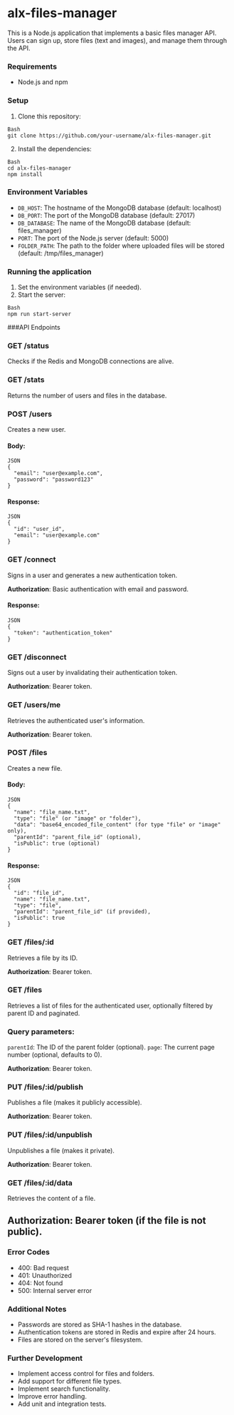 # alx-files-manager

This is a Node.js application that implements a basic files manager API. Users can sign up, store files (text and images), and manage them through the API.

### Requirements
- Node.js and npm

### Setup

1. Clone this repository:
```
Bash
git clone https://github.com/your-username/alx-files-manager.git
```

2. Install the dependencies:

```
Bash
cd alx-files-manager
npm install
```

### Environment Variables

- ``DB_HOST``: The hostname of the MongoDB database (default: localhost)
- ``DB_PORT``: The port of the MongoDB database (default: 27017)
- ``DB_DATABASE``: The name of the MongoDB database (default: files_manager)
- ``PORT``: The port of the Node.js server (default: 5000)
- ``FOLDER_PATH``: The path to the folder where uploaded files will be stored (default: /tmp/files_manager)

### Running the application

1. Set the environment variables (if needed).
2. Start the server:

```
Bash
npm run start-server
```

###API Endpoints

### GET /status

Checks if the Redis and MongoDB connections are alive.

### GET /stats

Returns the number of users and files in the database.

### POST /users

Creates a new user.

#### Body:
```
JSON
{
  "email": "user@example.com",
  "password": "password123"
}
```

#### Response:
```
JSON
{
  "id": "user_id",
  "email": "user@example.com"
}
```

### GET /connect

Signs in a user and generates a new authentication token.

<b>Authorization</b>: Basic authentication with email and password.

#### Response:
```
JSON
{
  "token": "authentication_token"
}
```

### GET /disconnect

Signs out a user by invalidating their authentication token.

<b>Authorization</b>: Bearer token.

### GET /users/me

Retrieves the authenticated user's information.

<b>Authorization</b>: Bearer token.

### POST /files

Creates a new file.

#### Body:

```
JSON
{
  "name": "file_name.txt",
  "type": "file" (or "image" or "folder"),
  "data": "base64_encoded_file_content" (for type "file" or "image" only),
  "parentId": "parent_file_id" (optional),
  "isPublic": true (optional)
}
```
#### Response:

```
JSON
{
  "id": "file_id",
  "name": "file_name.txt",
  "type": "file",
  "parentId": "parent_file_id" (if provided),
  "isPublic": true
}
```
### GET /files/:id

Retrieves a file by its ID.

<b>Authorization</b>: Bearer token.

### GET /files

Retrieves a list of files for the authenticated user, optionally filtered by parent ID and paginated.

### Query parameters:

``parentId``: The ID of the parent folder (optional).
``page``: The current page number (optional, defaults to 0).

<b>Authorization</b>: Bearer token.

### PUT /files/:id/publish

Publishes a file (makes it publicly accessible).

<b>Authorization</b>: Bearer token.

### PUT /files/:id/unpublish

Unpublishes a file (makes it private).

<b>Authorization</b>: Bearer token.

### GET /files/:id/data

Retrieves the content of a file.

## Authorization: Bearer token (if the file is not public).

### Error Codes

- 400: Bad request
- 401: Unauthorized
- 404: Not found
- 500: Internal server error

### Additional Notes

- Passwords are stored as SHA-1 hashes in the database.
- Authentication tokens are stored in Redis and expire after 24 hours.
- Files are stored on the server's filesystem.

### Further Development

- Implement access control for files and folders.
- Add support for different file types.
- Implement search functionality.
- Improve error handling.
- Add unit and integration tests.
